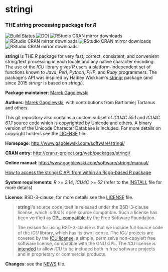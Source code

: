 # **stringi**

### THE string processing package for *R*

[![Build Status](https://travis-ci.org/gagolews/stringi.svg?branch=master)](https://travis-ci.org/gagolews/stringi)
[![DOI](https://zenodo.org/badge/doi/10.5281/zenodo.19071.svg)](http://dx.doi.org/10.5281/zenodo.19071)
![RStudio CRAN mirror downloads](http://cranlogs.r-pkg.org/badges/grand-total/stringi)
![RStudio CRAN mirror downloads](http://cranlogs.r-pkg.org/badges/last-month/stringi)
![RStudio CRAN mirror downloads](http://cranlogs.r-pkg.org/badges/last-week/stringi)
![RStudio CRAN mirror downloads](http://cranlogs.r-pkg.org/badges/last-day/stringi)

**stringi** is THE *R* package for very fast, correct, consistent,
and convenient string/text processing in each locale and any native
character encoding. The use of the *ICU* library gives *R* users a
platform-independent set of functions known to *Java*, *Perl*, *Python*,
*PHP*, and *Ruby* programmers. The package's API was inspired by
Hadley Wickham's [stringr](http://cran.r-project.org/web/packages/stringr)
package (and since 2015 *stringr* is based on *stringi*).

**Package maintainer**: [Marek Gagolewski](http://www.gagolewski.com/)

**Authors**: [Marek Gagolewski](http://www.gagolewski.com/),
with contributions from Bartlomiej Tartanus and others.

This git repository also contains a custom subset of *ICU4C 55.1*
and *ICU4C 61.1* source code which is copyrighted by Unicode and others.
A binary version of the Unicode Character Database is included.
For more details on copyright holders see the
[LICENSE](http://raw.githubusercontent.com/gagolews/stringi/master/LICENSE) file.

**Homepage**: http://www.gagolewski.com/software/stringi/

**CRAN entry**: http://cran.r-project.org/web/packages/stringi/

**Online manual**: http://www.gagolewski.com/software/stringi/manual/

[How to access the stringi C API from within an Rcpp-based R package](https://github.com/gagolews/ExampleRcppStringi)

**System requirements**: *R >= 2.14*, *ICU4C >= 52* (refer to the
[INSTALL](http://raw.githubusercontent.com/gagolews/stringi/master/INSTALL)
file for more details)

**License**: BSD-3-clause, for more details see the
[LICENSE](http://raw.githubusercontent.com/gagolews/stringi/master/LICENSE) file.

> **stringi**'s source code itself is released under the BSD-3-clause license,
> which is 100% open source compatible. Such a license has been verified as
> [GPL-compatible](http://en.wikipedia.org/wiki/BSD_licenses)
> by the Free Software Foundation.
>
> The reason for using BSD-3-clause is that we include full source
> code of the *ICU* library, which has its own license.
> The *ICU* projects are covered by the
> [ICU license](http://source.icu-project.org/repos/icu/icu/trunk/LICENSE),
> a simple, permissive non-copyleft free software license, compatible with
> the GNU GPL. The *ICU* license is
> [intended](http://userguide.icu-project.org/icufaq#TOC-How-is-the-ICU-licensed-)
> to allow *ICU* to be included both in free software projects
> and in proprietary or commercial products.

**Changes**: see the
[NEWS](http://raw.githubusercontent.com/gagolews/stringi/master/NEWS) file.
